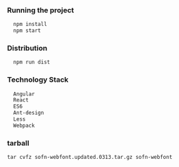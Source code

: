 ### Running the project

``` bash
  npm install
  npm start
```

### Distribution

``` bash
  npm run dist
```

### Technology Stack

``` bash
  Angular
  React
  ES6
  Ant-design
  Less
  Webpack
```

### tarball
```
tar cvfz sofn-webfont.updated.0313.tar.gz sofn-webfont

```
